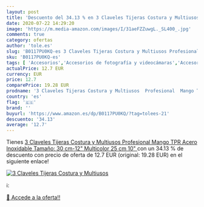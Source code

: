 ```yaml
---
layout: post
title: 'Descuento del 34.13 % en 3 Claveles Tijeras Costura y Multiusos  '
date: 2020-07-22 14:29:20
image: 'https://m.media-amazon.com/images/I/31aeFZZuwgL._SL400_.jpg'
comments: true
category: ofertas
author: 'tole.es'
slug: 'B0117PU0KQ-es 3 Claveles Tijeras Costura y Multiusos Profesional Mango...'
sku: 'B0117PU0KQ-es'
tags: [ 'Accesorios','Accesorios de fotografía y videocámaras','Accesorios para portátiles y netbooks','Bolsas y fundas para cámaras compactas','Bolsas y fundas para cámaras digitales','Bolsas y fundas para cámaras,  videocámaras y prismáticos','Bolsas y fundas para portátiles y netbooks','Electrónica','Fotografía y videocámaras','Informática','Mochilas para portátiles y netbooks','tijeras', ]
actualPrice: 12.7 EUR
currency: EUR
price: 12.7
comparePrice: 19.28 EUR
prodname: '3 Claveles Tijeras Costura y Multiusos  Profesional  Mango TPR  Acero Inoxidable  Tamaño: 30 cm-12"  Multicolor  25 cm  10" '
country: 'es'
flag: '🇪🇸'
brand: ''
buyurl: 'https://www.amazon.es/dp/B0117PU0KQ/?tag=tolees-21'
descuento: '34.13'
average: '12.7'
---
```


Tienes [3 Claveles Tijeras Costura y Multiusos  Profesional  Mango TPR  Acero Inoxidable  Tamaño: 30 cm-12"  Multicolor  25 cm  10" ](https://www.amazon.es/dp/B0117PU0KQ/?tag=tolees-21) con un 34.13 % de descuento con precio de oferta de 12.7 EUR (original: 19.28 EUR) en el siguiente enlace!

[![3 Claveles Tijeras Costura y Multiusos  ](https://m.media-amazon.com/images/I/31aeFZZuwgL._SL400_.jpg)](https://www.amazon.es/dp/B0117PU0KQ/?tag=tolees-21)

ℹ️:


[🛒 Accede a la oferta!!](https://www.amazon.es/dp/B0117PU0KQ/?tag=tolees-21)
